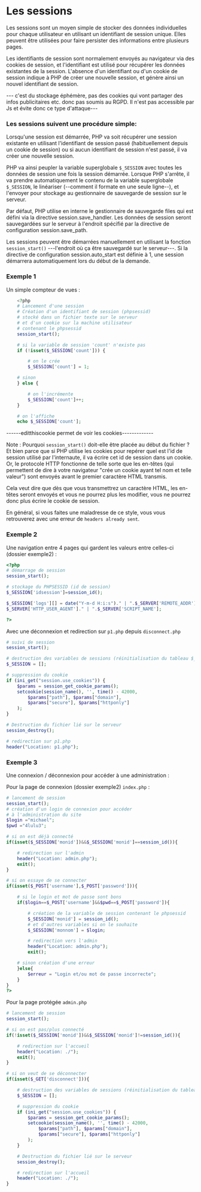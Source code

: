# Les sessions

Les sessions sont un moyen simple de stocker des données individuelles pour chaque utilisateur en utilisant un identifiant de session unique. Elles peuvent être utilisées pour faire persister des informations entre plusieurs pages.

Les identifiants de session sont normalement envoyés au navigateur via des cookies de session, et l'identifiant est utilisé pour récupérer les données existantes de la session. L'absence d'un identifiant ou d'un cookie de session indique à PHP de créer une nouvelle session, et génère ainsi un nouvel identifiant de session.

--- c'est du stockage éphémère, pas des cookies qui vont partager des infos publicitaires etc. donc pas soumis au RGPD.
Il n'est pas accessible par Js et évite donc ce type d'attaque---

### Les sessions suivent une procédure simple:

Lorsqu'une session est démarrée, PHP va soit récupérer une session existante en utilisant l'identifiant de session passé (habituellement depuis un cookie de session) ou si aucun identifiant de session n'est passé, il va créer une nouvelle session.

PHP va ainsi peupler la variable superglobale `$_SESSION` avec toutes les données de session une fois la session démarrée. Lorsque PHP s'arrête, il va prendre automatiquement le contenu de la variable superglobale `$_SESSION`, le linéariser (--comment il formate en une seule ligne--), et l'envoyer pour stockage au gestionnaire de sauvegarde de session sur le serveur.

Par défaut, PHP utilise en interne le gestionnaire de sauvegarde files qui est défini via la directive session.save_handler. Les données de session seront sauvegardées sur le serveur à l'endroit spécifié par la directive de configuration session.save_path.

Les sessions peuvent être démarrées manuellement en utilisant la fonction `session_start()` ---l'endroit où ça être sauvegardé sur le serveur---. Si la directive de configuration session.auto_start est définie à 1, une session démarrera automatiquement lors du début de la demande.

### Exemple 1

Un simple compteur de vues :
```php
    <?php
    # Lancement d'une session
    # Création d'un identifiant de session (phpsessid)
    # stocké dans un fichier texte sur le serveur
    # et d'un cookie sur la machine utilisateur
    # contenant le phpsessid
    session_start();

    # si la variable de session 'count' n'existe pas
    if (!isset($_SESSION['count'])) {

        # on le crée
        $_SESSION['count'] = 1;

    # sinon
    } else {

        # on l'incrémente
        $_SESSION['count']++;
    }

    # on l'affiche
    echo $_SESSION['count'];
```  
------editthiscookie permet de voir les cookies-------------

Note : Pourquoi `session_start()` doit-elle être placée au début du fichier ? Et bien parce que si PHP utilise les cookies pour repérer quel est l'id de session utilisé par l'internaute, il va écrire cet id de session dans un cookie. Or, le protocole HTTP fonctionne de telle sorte que les en-têtes (qui permettent de dire à votre navigateur "crée un cookie ayant tel nom et telle valeur") sont envoyés avant le premier caractère HTML transmis.

Cela veut dire que dès que vous transmettrez un caractère HTML, les en-têtes seront envoyés et vous ne pourrez plus les modifier, vous ne pourrez donc plus écrire le cookie de session.

En général, si vous faites une maladresse de ce style, vous vous retrouverez avec une erreur de `headers already sent`.

### Exemple 2

Une navigation entre 4 pages qui gardent les valeurs entre celles-ci (dossier exemple2) :
```php
<?php
# démarrage de session
session_start();

# stockage du PHPSESSID (id de session)
$_SESSION['idsession']=session_id();

$_SESSION['logs'][] = date("Y-m-d H:i:s")." | ".$_SERVER['REMOTE_ADDR']." | ".
$_SERVER['HTTP_USER_AGENT']." | ".$_SERVER['SCRIPT_NAME'];

?>
```
Avec une déconnexion et redirection sur `p1.php` depuis `disconnect.php`
```php
# suivi de session
session_start();

# destruction des variables de sessions (réinitialisation du tableau $_SESSION)
$_SESSION = [];

# suppression du cookie
if (ini_get("session.use_cookies")) {
    $params = session_get_cookie_params();
    setcookie(session_name(), '', time() - 42000,
        $params["path"], $params["domain"],
        $params["secure"], $params["httponly"]
    );
}

# Destruction du fichier lié sur le serveur
session_destroy();

# redirection sur p1.php
header("Location: p1.php");
```

### Exemple 3

Une connexion / déconnexion pour accéder à une administration :

Pour la page de connexion (dossier exemple2) `index.php` :
```php
# lancement de session
session_start();
# création d'un login de connexion pour accéder
# à l'administration du site
$login ="michael";
$pwd ="4lulu3";

# si on est déjà connecté
if(isset($_SESSION['monid'])&&$_SESSION['monid']==session_id()){

    # redirection sur l'admin
    header("Location: admin.php");
    exit();
}

# si on essaye de se connecter
if(isset($_POST['username'],$_POST['password'])){

    # si le login et mot de passe sont bons
    if($login==$_POST['username']&&$pwd==$_POST['password']){

        # création de la variable de session contenant le phpsessid
        $_SESSION['monid'] = session_id();
        # et d'autres variables si on le souhaite
        $_SESSION['monnom'] = $login;

        # redirection vers l'admin
        header("Location: admin.php");
        exit();

    # sinon création d'une erreur
    }else{
        $erreur = "Login et/ou mot de passe incorrecte";
    }
}
?>
```
Pour la page protégée `admin.php`

```php
# lancement de session
session_start();

# si on est pas/plus connecté
if(!isset($_SESSION['monid'])&&$_SESSION['monid']!=session_id()){

    # redirection sur l'accueil
    header("Location: ./");
    exit();
}

# si on veut de se déconnecter
if(isset($_GET['disconnect'])){

    # destruction des variables de sessions (réinitialisation du tableau $_SESSION)
    $_SESSION = [];

    # suppression du cookie
    if (ini_get("session.use_cookies")) {
        $params = session_get_cookie_params();
        setcookie(session_name(), '', time() - 42000,
            $params["path"], $params["domain"],
            $params["secure"], $params["httponly"]
        );
    }

    # Destruction du fichier lié sur le serveur
    session_destroy();

    # redirection sur l'accueil
    header("Location: ./");
}
```